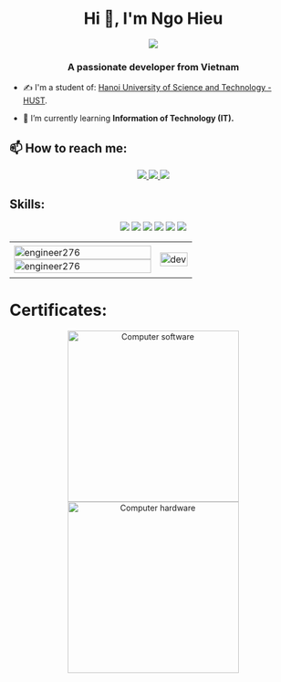 <h1 align="center">Hi 👋, I'm Ngo Hieu </h1>
<p align="center"><img src="https://img.icons8.com/color/48/000000/vietnam-circular.png"/></p>
<h3 align="center">A passionate developer from Vietnam </h3>

- ✍ I'm a student of: [Hanoi University of Science and Technology - HUST](https://www.hust.edu.vn/).

- 🌱 I’m currently learning **Information of Technology (IT).**


## 📫 How to reach me:

<p align="center">
  <a href="https://www.facebook.com/Ngo.TrungHieu.K66.IT.HUST" alt="Facebook">
    <img src="https://img.icons8.com/fluent/48/000000/facebook-new.png" target="_blank" />
  </a> 
  <a href="https://github.com/engineer276" alt="Github">
    <img src="https://img.icons8.com/fluent/48/000000/github.png"/>
  </a> 
  <a href="mailto:ngohieu.adv@gmail.com" alt="Email">
    <img src="https://img.icons8.com/fluent/48/000000/mailing.png"/>
  </a>
</p>

## Skills:
<p align="center">
  <img src="https://img.icons8.com/color/48/000000/microsoft-sql-server.png"/>
  <img src="https://img.icons8.com/color/48/000000/mysql-logo.png"/>
  <img src="https://img.icons8.com/color/48/000000/git.png"/>
  <img src="https://icons8.com/icon/akG4VRhAoSii/github"/>
  <img src="https://img.icons8.com/color/48/000000/visual-studio-code-2019.png"/>
  <img src="https://img.icons8.com/nolan/64/sublime-text-new-logo.png"/>
</p>

<table style="width:100%;">
  <tr>
    <td>
      <img src="https://github-readme-stats.vercel.app/api/top-langs/?username=engineer276&bg_color=FFFFFF00&text_color=179fa3&layout=compact&hide=CSS&langs_count=10&custom_title=Top%20ngôn%20ngữ%20được%20dùng" alt="engineer276" width="100%"/>
      <img src="https://github-readme-stats.vercel.app/api?username=engineer276&bg_color=FFFFFF00&text_color=179fa3&show_icons=true&count_private=true&include_all_commits=true&custom_title=Hoạt%20động%20trên%20Github" alt="engineer276" width="100%"/>
    </td>
    <td>
      <p align="center"> 
        <img src="https://cdn.dribbble.com/users/1059583/screenshots/4171367/coding-freak.gif" alt="dev" width="100%"/>
      </p>
    </td>
  </tr>
</table>

# Certificates:

<p align="center">
  <a href="https://codelearn.io/certification/mzbiy2y0">
    <img alt="Computer software" title="Computer software" src="" width="300px" />
  </a>
  <a href="https://codelearn.io/certification/zwzmmwm2">
    <img alt="Computer hardware" title="Computer hardware" src="" width="300px" />
  </a>
</p>
